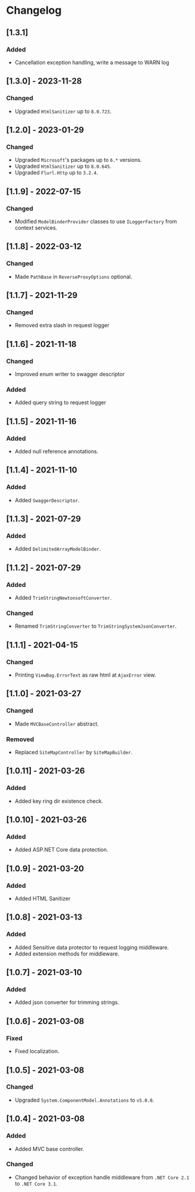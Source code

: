 # Changelog

## [1.3.1] 

### Added

- Cancellation exception handling, write a message to WARN log

## [1.3.0] - 2023-11-28

### Changed

- Upgraded `HtmlSanitizer` up to `8.0.723`.

## [1.2.0] - 2023-01-29

### Changed

- Upgraded `Microsoft`'s packages up to `6.*` versions.
- Upgraded `HtmlSanitizer` up to `8.0.645`.
- Upgraded `Flurl.Http` up to `3.2.4`.

## [1.1.9] - 2022-07-15

### Changed

- Modified `ModelBinderProvider` classes to use `ILoggerFactory` from context services.

## [1.1.8] - 2022-03-12

### Changed

- Made `PathBase` in `ReverseProxyOptions` optional.

## [1.1.7] - 2021-11-29

### Changed

- Removed extra slash in request logger

## [1.1.6] - 2021-11-18

### Changed

- Improved enum writer to swagger descriptor

### Added

- Added query string to request logger

## [1.1.5] - 2021-11-16

### Added

- Added null reference annotations.

## [1.1.4] - 2021-11-10

### Added

- Added `SwaggerDescriptor`.

## [1.1.3] - 2021-07-29

### Added

- Added `DelimitedArrayModelBinder`.

## [1.1.2] - 2021-07-29

### Added

- Added `TrimStringNewtonsoftConverter`.

### Changed

- Renamed `TrimStringConverter` to `TrimStringSystemJsonConverter`.

## [1.1.1] - 2021-04-15

### Changed

- Printing `ViewBag.ErrorText` as raw html at `AjaxError` view.

## [1.1.0] - 2021-03-27

### Changed

- Made `MVCBaseController` abstract.

### Removed

- Replaced `SiteMapController` by `SiteMapBuilder`.

## [1.0.11] - 2021-03-26

### Added

- Added key ring dir existence check.

## [1.0.10] - 2021-03-26

### Added

- Added ASP.NET Core data protection.

## [1.0.9] - 2021-03-20

### Added

- Added HTML Sanitizer

## [1.0.8] - 2021-03-13

### Added

- Added Sensitive data protector to request logging middleware.
- Added extension methods for middleware.

## [1.0.7] - 2021-03-10

### Added

- Added json converter for trimming strings.

## [1.0.6] - 2021-03-08

### Fixed

- Fixed localization.

## [1.0.5] - 2021-03-08

### Changed

- Upgraded `System.ComponentModel.Annotations` to `v5.0.0`.

## [1.0.4] - 2021-03-08

### Added

- Added MVC base controller.

### Changed

- Changed behavior of exception handle middleware from `.NET Core 2.1` to `.NET Core 3.1`.
